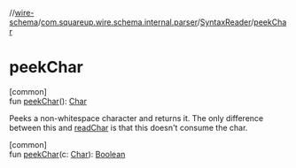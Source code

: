 //[wire-schema](../../../index.md)/[com.squareup.wire.schema.internal.parser](../index.md)/[SyntaxReader](index.md)/[peekChar](peek-char.md)

# peekChar

[common]\
fun [peekChar](peek-char.md)(): [Char](https://kotlinlang.org/api/latest/jvm/stdlib/kotlin/-char/index.html)

Peeks a non-whitespace character and returns it. The only difference between this and [readChar](read-char.md) is that this doesn't consume the char.

[common]\
fun [peekChar](peek-char.md)(c: [Char](https://kotlinlang.org/api/latest/jvm/stdlib/kotlin/-char/index.html)): [Boolean](https://kotlinlang.org/api/latest/jvm/stdlib/kotlin/-boolean/index.html)
